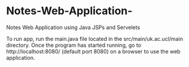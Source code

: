 # Notes-Web-Application-
Notes Web Application using Java JSPs and Servelets

To run app, run the main.java file located in the src/main/uk.ac.ucl/main directory. Once the program has started running, go to http://localhost:8080/ (default port 8080) on a browser to use the web application.
